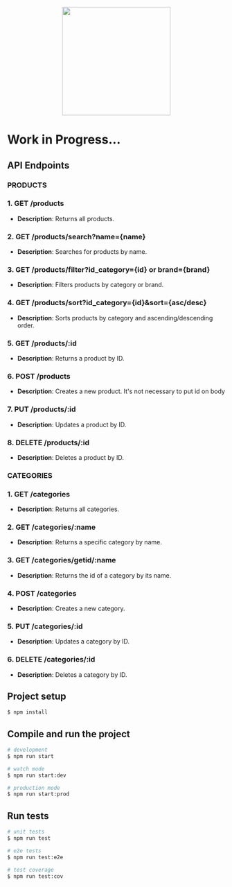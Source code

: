 <p align="center">
  <a target="blank"><img src="https://i.imgur.com/vDeRbsC.png" width="250" /></a>
</p>

# Work in Progress...

## API Endpoints

### PRODUCTS

### 1. GET /products
- **Description**: Returns all products.

### 2. GET /products/search?name={name}
- **Description**: Searches for products by name.

### 3. GET /products/filter?id_category={id} or brand={brand}
- **Description**: Filters products by category or brand.

### 4. GET /products/sort?id_category={id}&sort={asc/desc}
- **Description**: Sorts products by category and ascending/descending order.

### 5. GET /products/:id
- **Description**: Returns a product by ID.

### 6. POST /products
- **Description**: Creates a new product. It's not necessary to put id on body

### 7. PUT /products/:id
- **Description**: Updates a product by ID.

### 8. DELETE /products/:id
- **Description**: Deletes a product by ID.

### CATEGORIES

### 1. GET /categories
- **Description**: Returns all categories.

### 2. GET  /categories/:name
- **Description**: Returns a specific category by name.

### 3. GET  /categories/getid/:name
- **Description**: Returns the id of a category by its name.

### 4. POST  /categories
- **Description**: Creates a new category.

### 5. PUT  /categories/:id
- **Description**: Updates a category by ID.

### 6. DELETE  /categories/:id
- **Description**: Deletes a category by ID.


## Project setup

```bash
$ npm install
```

## Compile and run the project

```bash
# development
$ npm run start

# watch mode
$ npm run start:dev

# production mode
$ npm run start:prod
```

## Run tests

```bash
# unit tests
$ npm run test

# e2e tests
$ npm run test:e2e

# test coverage
$ npm run test:cov
```
